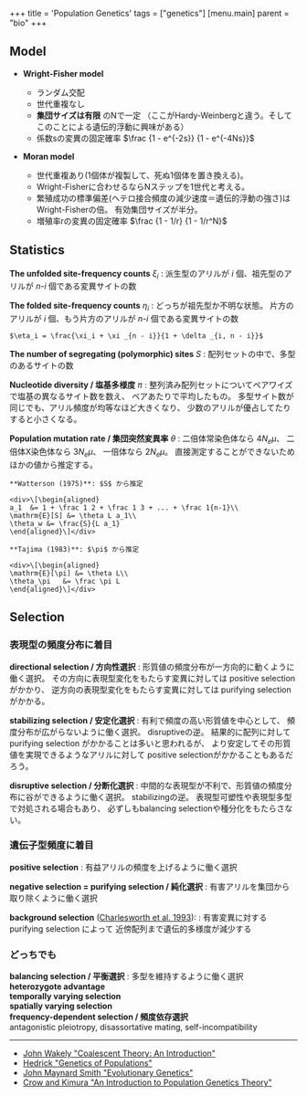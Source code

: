 +++
title = 'Population Genetics'
tags = ["genetics"]
[menu.main]
  parent = "bio"
+++

## Model

- **Wright-Fisher model**
  -   ランダム交配
  -   世代重複なし
  -   **集団サイズは有限** のNで一定
      （ここがHardy-Weinbergと違う。そしてこのことによる遺伝的浮動に興味がある）
  -   係数sの変異の固定確率 $\frac {1 - e^{-2s}} {1 - e^{-4Ns}}$

- **Moran model**
  -   世代重複あり(1個体が複製して、死ぬ1個体を置き換える)。
  -   Wright-Fisherに合わせるならNステップを1世代と考える。
  -   繁殖成功の標準偏差(ヘテロ接合頻度の減少速度＝遺伝的浮動の強さ)はWright-Fisherの倍。
      有効集団サイズが半分。
  -   増殖率rの変異の固定確率 $\frac {1 - 1/r} {1 - 1/r^N}$

## Statistics

**The unfolded site-frequency counts** $\xi_i$
:   派生型のアリルが *i* 個、祖先型のアリルが *n-i* 個である変異サイトの数

**The folded site-frequency counts** $\eta_i$
:   どっちが祖先型か不明な状態。
    片方のアリルが *i* 個、もう片方のアリルが *n-i* 個である変異サイトの数

    $\eta_i = \frac{\xi_i + \xi _{n - i}}{1 + \delta _{i, n - i}}$

**The number of segregating (polymorphic) sites** $S$
:   配列セットの中で、多型のあるサイトの数

**Nucleotide diversity / 塩基多様度** $\pi$
:   整列済み配列セットについてペアワイズで塩基の異なるサイト数を数え、
    ペアあたりで平均したもの。
    多型サイト数が同じでも、アリル頻度が均等なほど大きくなり、
    少数のアリルが優占してたりすると小さくなる。

**Population mutation rate / 集団突然変異率** $\theta$
:   二倍体常染色体なら $4N_e\mu$、
    二倍体X染色体なら $3N_e\mu$、
    一倍体なら $2N_e\mu$。
    直接測定することができないためほかの値から推定する。

    **Watterson (1975)**: $S$ から推定

    <div>\[\begin{aligned}
    a_1  &= 1 + \frac 1 2 + \frac 1 3 + ... + \frac 1{n-1}\\
    \mathrm{E}[S] &= \theta L a_1\\
    \theta_w &= \frac{S}{L a_1}
    \end{aligned}\]</div>

    **Tajima (1983)**: $\pi$ から推定

    <div>\[\begin{aligned}
    \mathrm{E}[\pi] &= \theta L\\
    \theta_\pi   &= \frac \pi L
    \end{aligned}\]</div>

## Selection

### 表現型の頻度分布に着目

**directional selection / 方向性選択**
:   形質値の頻度分布が一方向的に動くように働く選択。
    その方向に表現型変化をもたらす変異に対しては
    positive selectionがかかり、
    逆方向の表現型変化をもたらす変異に対しては
    purifying selectionがかかる。

**stabilizing selection / 安定化選択**
:   有利で頻度の高い形質値を中心として、
    頻度分布が広がらないように働く選択。
    disruptiveの逆。
    結果的に配列に対して purifying selection がかかることは多いと思われるが、
    より安定してその形質値を実現できるようなアリルに対して
    positive selectionがかかることもあるだろう。

**disruptive selection / 分断化選択**
:   中間的な表現型が不利で、形質値の頻度分布に谷ができるように働く選択。
    stabilizingの逆。
    表現型可塑性や表現型多型で対処される場合もあり、
    必ずしもbalancing selectionや種分化をもたらさない。

### 遺伝子型頻度に着目

**positive selection**
:   有益アリルの頻度を上げるように働く選択

**negative selection = purifying selection / 純化選択**
:   有害アリルを集団から取り除くように働く選択

**background selection** ([Charlesworth et al. 1993](http://www.ncbi.nlm.nih.gov/pubmed/8375663)):
:   有害変異に対する purifying selection によって
    近傍配列まで遺伝的多様度が減少する

### どっちでも

**balancing selection / 平衡選択**
:   多型を維持するように働く選択\
    **heterozygote advantage**\
    **temporally varying selection**\
    **spatially varying selection**\
    **frequency-dependent selection / 頻度依存選択**\
    antagonistic pleiotropy, disassortative mating, self-incompatibility


---

- [John Wakely "Coalescent Theory: An Introduction"](https://www.amazon.co.jp/dp/0974707759?&linkCode=ll1&tag=heavywatal-22&linkId=a938e9af55ab8c42f36704afa4824abb)
- [Hedrick "Genetics of Populations"](https://www.amazon.co.jp/dp/0763757373?&linkCode=ll1&tag=heavywatal-22&linkId=a1981ab7dd9ab91ffe3e662d4f3dcf3a)
- [John Maynard Smith "Evolutionary Genetics"](https://www.amazon.co.jp/exec/obidos/ASIN/0198502311?&linkCode=ll1&tag=heavywatal-22&linkId=f0e9c32fbf68446433142eec098d8107)
- [Crow and Kimura "An Introduction to Population Genetics Theory"](https://www.amazon.co.jp/dp/1932846123?&linkCode=ll1&tag=heavywatal-22&linkId=df7d60943eb4e2c6a2345004600917fd)
